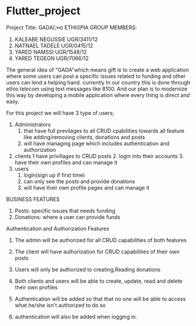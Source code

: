 # Flutter_project

Project Title: GADA(ጋዳ) ETHIOPIA
GROUP MEMBERS:
1. KALEABE NEGUSSIE UGR/3411/12
2. NATNAEL TADELE UGR/0415/12  
3. YARED NAMSSI UGR/1548/12 
4. YARED TEGEGN UGR/7066/12 

The general idea of "GADA"which means gift is to create a web application where some users can post a specific issues related to funding and other users can lend a helping hand. currently In our country this is done through ethio telecom using text messages like 8100. And our plan is to modernize this way by developing a mobile application where every thing is direct and easy.

For this project we will have 3 type of users;

1. Administrators
      1. that have full previlages to all CRUD cpabilities towards all feature like adding/removing clients, donations and posts
      2. will have managing page which includes authentication and authorization
2. clients
      1  have privillages to CRUD posts
      2. login into their accounts
      3. have their own profiles and can manage it
3. users
      1. login(sign up if first time)
      2. can only see the posts and provide donations
      3. will have their own profile pages and can manage it

BUSINESS FEATURES 
1. Posts: specific issues that needs funding
2. Donations: where a user can provide funds


Authentication and Authorization Features

1. The admin will be authorized for all CRUD capabilities of both features
2. The client will have authorization for CRUD capabilities of their own posts
3. Users will only be authorized to creating,Reading donations
4. Both clients and users will be able to create, update, read and delete their own profiles

5. Authentication will be added so that that no one will be able to access what he/she isn't authorized to do so
6. authentication will also be added when logging in.
